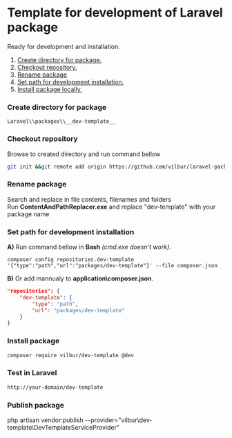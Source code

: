 # Template for development of Laravel package  
Ready for development and installation.  

1. [Create directory for package.](#create-directory-for-package)<br>  
1. [Checkout repository.](#checkout-repository)<br>  
1. [Rename package](#rename-package)<br>  
1. [Set path for development installation.](#set-path-for-development-installation)<br>  
1. [Install package locally.](#install-package-locally)<br>  


### Create directory for package  
    Laravel\\packages\\__dev-template__  


### Checkout repository  
Browse to created directory and run command bellow  
``` bash  
git init &&git remote add origin https://github.com/vilbur/laravel-package-dev-template.git &&git pull origin master  
```  

### Rename package  
Search and replace in file contents, filenames and folders  
Run __ContentAndPathReplacer.exe__ and replace "dev-template" with your package name  


### Set path for development installation  

__A)__ Run command bellow in __Bash__ *(cmd.exe doesn't work)*.  

	composer config repositories.dev-template '{"type":"path","url":"packages/dev-template"}' --file composer.json  


__B)__ Or add mannualy to __application\composer.json__.  
``` json  
"repositories": {  
    "dev-template": {  
        "type": "path",  
        "url": "packages/dev-template"  
    }  
}  
```  

### Install package  
``` bash  
composer require vilbur/dev-template @dev  
```  

### Test in Laravel  
``` html  
http://your-domain/dev-template  
```  

### Publish package  
php artisan vendor:publish --provider="vilbur\\dev-template\DevTemplateServiceProvider"  

  
